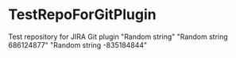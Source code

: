 # TestRepoForGitPlugin
Test repository for JIRA Git plugin
"Random string" 
"Random string 686124877" 
"Random string -835184844" 
